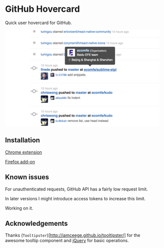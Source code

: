 # GitHub Hovercard

Quick user hovercard for GitHub.

![screenshot](screenshot.png)

## Installation

[Chrome extension](https://chrome.google.com/webstore/detail/github-hovercard/mmoahbbnojgkclgceahhakhnccimnplk)

[Firefox add-on](https://addons.mozilla.org/en-US/firefox/addon/github-hovercard/)

## Known issues

For unauthenticated requests, GitHub API has a fairly low request limit.

In later versions I might introduce access tokens to increase this limit.

Working on it.

## Acknowledgements

Thanks (`Tooltipster`)[http://iamceege.github.io/tooltipster/] for the awesome tooltip component and [jQuery](http://jquery.com/) for basic operations.
